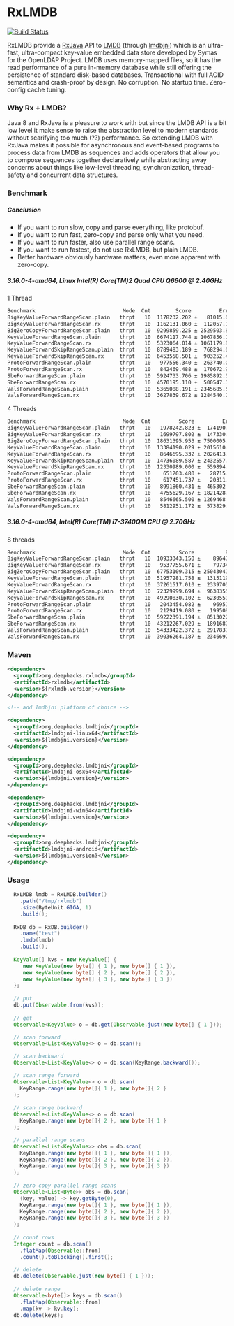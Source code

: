 # RxLMDB
[![Build Status](https://travis-ci.org/deephacks/RxLMDB.svg?branch=master)](https://travis-ci.org/deephacks/RxLMDB)

RxLMDB provide a [RxJava](https://github.com/ReactiveX/RxJava) API to [LMDB](http://symas.com/mdb/) (through [lmdbjni](https://github.com/deephacks/lmdbjni)) which is an ultra-fast, ultra-compact key-value embedded data store developed by Symas for the OpenLDAP Project. LMDB uses memory-mapped files, so it has the read performance of a pure in-memory database while still offering the persistence of standard disk-based databases. Transactional with full ACID semantics and crash-proof by design. No corruption. No startup time. Zero-config cache tuning.

### Why Rx + LMDB?

Java 8 and RxJava is a pleasure to work with but since the LMDB API is a bit low level it make sense to raise the abstraction level to modern standards without scarifying too much (??) performance. So extending LMDB with RxJava makes it possible for asynchronous and event-based programs to process data from LMDB as sequences and adds operators that allow you to compose sequences together declaratively while abstracting away concerns about things like low-level threading, synchronization, thread-safety and concurrent data structures.


### Benchmark

##### Conclusion

* If you want to run slow, copy and parse everything, like protobuf.
* If you want to run fast, zero-copy and parse only what you need.
* If you want to run faster, also use parallel range scans.
* If you want to run fastest, do not use RxLMDB, but plain LMDB.
* Better hardware obviously hardware matters, even more apparent with zero-copy.

##### 3.16.0-4-amd64, Linux Intel(R) Core(TM)2 Quad CPU Q6600 @ 2.40GHz

1 Thread

```bash
Benchmark                            Mode  Cnt        Score         Error  Units
BigKeyValueForwardRangeScan.plain   thrpt   10  1178232.202 ±   81015.649  ops/s
BigKeyValueForwardRangeScan.rx      thrpt   10  1162131.060 ±  112057.128  ops/s
BigZeroCopyForwardRangeScan.plain   thrpt   10  9299859.225 ± 2529503.812  ops/s
KeyValueForwardRangeScan.plain      thrpt   10  6674117.744 ± 1067856.172  ops/s
KeyValueForwardRangeScan.rx         thrpt   10  5323064.014 ± 1061179.864  ops/s
KeyValueForwardSkipRangeScan.plain  thrpt   10  8789483.189 ±  768294.614  ops/s
KeyValueForwardSkipRangeScan.rx     thrpt   10  6453558.501 ±  903252.457  ops/s
ProtoForwardRangeScan.plain         thrpt   10   977556.340 ±  263740.090  ops/s
ProtoForwardRangeScan.rx            thrpt   10   842469.488 ±  170672.957  ops/s
SbeForwardRangeScan.plain           thrpt   10  5924733.706 ± 1985892.580  ops/s
SbeForwardRangeScan.rx              thrpt   10  4570195.110 ±  500547.365  ops/s
ValsForwardRangeScan.plain          thrpt   10  5365088.191 ± 2345685.548  ops/s
ValsForwardRangeScan.rx             thrpt   10  3627839.672 ± 1284540.222  ops/s
```

4 Threads

```bash
Benchmark                            Mode  Cnt         Score         Error  Units
BigKeyValueForwardRangeScan.plain   thrpt   10   1978242.823 ±  174190.990  ops/s
BigKeyValueForwardRangeScan.rx      thrpt   10   1699797.802 ±  147330.769  ops/s
BigZeroCopyForwardRangeScan.plain   thrpt   10  18631395.953 ± 7500005.892  ops/s
KeyValueForwardRangeScan.plain      thrpt   10  13384190.029 ± 2015610.137  ops/s
KeyValueForwardRangeScan.rx         thrpt   10   8646695.332 ± 2026413.388  ops/s
KeyValueForwardSkipRangeScan.plain  thrpt   10  14736089.587 ± 2432557.384  ops/s
KeyValueForwardSkipRangeScan.rx     thrpt   10  12330989.000 ±  559894.869  ops/s
ProtoForwardRangeScan.plain         thrpt   10    651203.480 ±   28715.405  ops/s
ProtoForwardRangeScan.rx            thrpt   10    617451.737 ±   20311.644  ops/s
SbeForwardRangeScan.plain           thrpt   10   8991860.431 ±  465302.254  ops/s
SbeForwardRangeScan.rx              thrpt   10   4755629.167 ± 1821428.568  ops/s
ValsForwardRangeScan.plain          thrpt   10   8546665.500 ± 1269468.808  ops/s
ValsForwardRangeScan.rx             thrpt   10   5812951.172 ±  573829.010  ops/s
```

##### 3.16.0-4-amd64, Intel(R) Core(TM) i7-3740QM CPU @ 2.70GHz

8 threads

```bash
Benchmark                            Mode  Cnt         Score          Error  Units
BigKeyValueForwardRangeScan.plain   thrpt   10  10933343.150 ±    89647.695  ops/s
BigKeyValueForwardRangeScan.rx      thrpt   10   9537755.671 ±    79734.499  ops/s
BigZeroCopyForwardRangeScan.plain   thrpt   10  67753109.315 ± 25043041.656  ops/s
KeyValueForwardRangeScan.plain      thrpt   10  51957281.758 ±  1315119.210  ops/s
KeyValueForwardRangeScan.rx         thrpt   10  37261517.010 ±  2339705.356  ops/s
KeyValueForwardSkipRangeScan.plain  thrpt   10  72329999.694 ±  9638355.993  ops/s
KeyValueForwardSkipRangeScan.rx     thrpt   10  49290830.102 ±  6230559.413  ops/s
ProtoForwardRangeScan.plain         thrpt   10   2043454.082 ±    96951.493  ops/s
ProtoForwardRangeScan.rx            thrpt   10   2129419.080 ±   199508.987  ops/s
SbeForwardRangeScan.plain           thrpt   10  59222391.194 ±  8513022.888  ops/s
SbeForwardRangeScan.rx              thrpt   10  43212267.029 ±  1891687.949  ops/s
ValsForwardRangeScan.plain          thrpt   10  54333422.372 ±  2917837.551  ops/s
ValsForwardRangeScan.rx             thrpt   10  39036264.187 ±  2346692.590  ops/s
```


### Maven

```xml
<dependency>
  <groupId>org.deephacks.rxlmdb</groupId>
  <artifactId>rxlmdb</artifactId>
  <version>${rxlmdb.version}</version>
</dependency>

<!-- add lmdbjni platform of choice -->

<dependency>
  <groupId>org.deephacks.lmdbjni</groupId>
  <artifactId>lmdbjni-linux64</artifactId>
  <version>${lmdbjni.version}</version>
</dependency>

<dependency>
  <groupId>org.deephacks.lmdbjni</groupId>
  <artifactId>lmdbjni-osx64</artifactId>
  <version>${lmdbjni.version}</version>
</dependency>

<dependency>
  <groupId>org.deephacks.lmdbjni</groupId>
  <artifactId>lmdbjni-win64</artifactId>
  <version>${lmdbjni.version}</version>
</dependency>

<dependency>
  <groupId>org.deephacks.lmdbjni</groupId>
  <artifactId>lmdbjni-android</artifactId>
  <version>${lmdbjni.version}</version>
</dependency>
```

### Usage

```java
  RxLMDB lmdb = RxLMDB.builder()
    .path("/tmp/rxlmdb")
    .size(ByteUnit.GIGA, 1)
    .build();
    
  RxDB db = RxDB.builder()
    .name("test")
    .lmdb(lmdb)
    .build();
  
  KeyValue[] kvs = new KeyValue[] { 
     new KeyValue(new byte[] { 1 }, new byte[] { 1 }),
     new KeyValue(new byte[] { 2 }, new byte[] { 2 }),
     new KeyValue(new byte[] { 3 }, new byte[] { 3 })
  };
  
  // put
  db.put(Observable.from(kvs));
  
  // get
  Observable<KeyValue> o = db.get(Observable.just(new byte[] { 1 }));

  // scan forward
  Observable<List<KeyValue<> o = db.scan();

  // scan backward
  Observable<List<KeyValue<> o = db.scan(KeyRange.backward());

  // scan range forward
  Observable<List<KeyValue<> o = db.scan(
    KeyRange.range(new byte[]{ 1 }, new byte[]{ 2 }
  );
  
  // scan range backward
  Observable<List<KeyValue<> o = db.scan(
    KeyRange.range(new byte[]{ 2 }, new byte[]{ 1 }
  );

  // parallel range scans
  Observable<List<KeyValue>> obs = db.scan(
    KeyRange.range(new byte[]{ 1 }, new byte[]{ 1 }),
    KeyRange.range(new byte[]{ 2 }, new byte[]{ 2 }),
    KeyRange.range(new byte[]{ 3 }, new byte[]{ 3 })
  );
  
  // zero copy parallel range scans
  Observable<List<Byte>> obs = db.scan(
    (key, value) -> key.getByte(0),
    KeyRange.range(new byte[]{ 1 }, new byte[]{ 1 }),
    KeyRange.range(new byte[]{ 2 }, new byte[]{ 2 }),
    KeyRange.range(new byte[]{ 3 }, new byte[]{ 3 })
  );
  
  // count rows  
  Integer count = db.scan()
    .flatMap(Observable::from)
    .count().toBlocking().first();

  // delete
  db.delete(Observable.just(new byte[] { 1 }));
  
  // delete range  
  Observable<byte[]> keys = db.scan()
    .flatMap(Observable::from)
    .map(kv -> kv.key);
  db.delete(keys);
  
```

